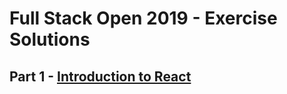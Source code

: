 # Full Stack Open 2019 - Exercise Solutions

## Part 1 - [Introduction to React](https://fullstackopen.com/en/part1)

